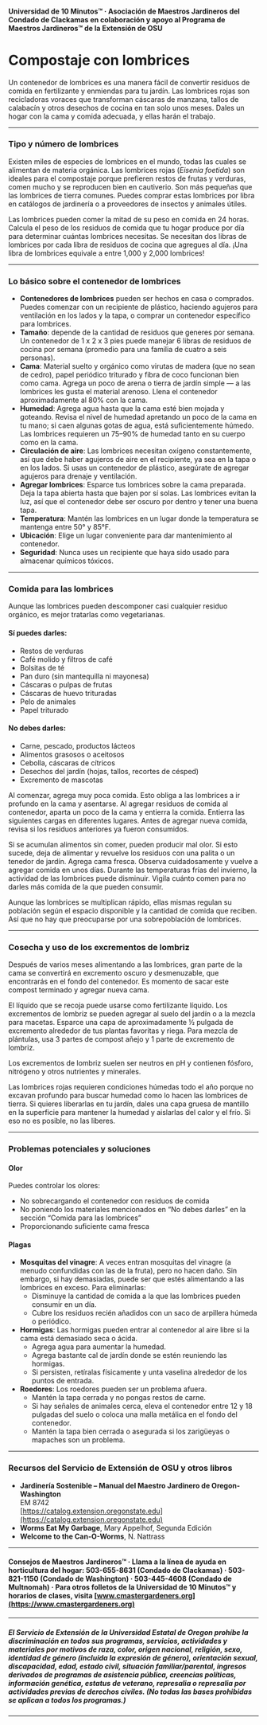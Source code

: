 #### Universidad de 10 Minutos™ · Asociación de Maestros Jardineros del Condado de Clackamas en colaboración y apoyo al Programa de Maestros Jardineros™ de la Extensión de OSU

# Compostaje con lombrices

Un contenedor de lombrices es una manera fácil de convertir residuos de comida en fertilizante y enmiendas para tu jardín. Las lombrices rojas son recicladoras voraces que transforman cáscaras de manzana, tallos de calabacín y otros desechos de cocina en tan solo unos meses. Dales un hogar con la cama y comida adecuada, y ellas harán el trabajo.

---

### Tipo y número de lombrices

Existen miles de especies de lombrices en el mundo, todas las cuales se alimentan de materia orgánica. Las lombrices rojas (*Eisenia foetida*) son ideales para el compostaje porque prefieren restos de frutas y verduras, comen mucho y se reproducen bien en cautiverio. Son más pequeñas que las lombrices de tierra comunes. Puedes comprar estas lombrices por libra en catálogos de jardinería o a proveedores de insectos y animales útiles.

Las lombrices pueden comer la mitad de su peso en comida en 24 horas. Calcula el peso de los residuos de comida que tu hogar produce por día para determinar cuántas lombrices necesitas. Se necesitan dos libras de lombrices por cada libra de residuos de cocina que agregues al día. ¡Una libra de lombrices equivale a entre 1,000 y 2,000 lombrices!

---

### Lo básico sobre el contenedor de lombrices

- **Contenedores de lombrices** pueden ser hechos en casa o comprados. Puedes comenzar con un recipiente de plástico, haciendo agujeros para ventilación en los lados y la tapa, o comprar un contenedor específico para lombrices.
- **Tamaño**: depende de la cantidad de residuos que generes por semana. Un contenedor de 1 x 2 x 3 pies puede manejar 6 libras de residuos de cocina por semana (promedio para una familia de cuatro a seis personas).
- **Cama**: Material suelto y orgánico como virutas de madera (que no sean de cedro), papel periódico triturado y fibra de coco funcionan bien como cama. Agrega un poco de arena o tierra de jardín simple — a las lombrices les gusta el material arenoso. Llena el contenedor aproximadamente al 80% con la cama.
- **Humedad**: Agrega agua hasta que la cama esté bien mojada y goteando. Revisa el nivel de humedad apretando un poco de la cama en tu mano; si caen algunas gotas de agua, está suficientemente húmedo. Las lombrices requieren un 75–90% de humedad tanto en su cuerpo como en la cama.
- **Circulación de aire**: Las lombrices necesitan oxígeno constantemente, así que debe haber agujeros de aire en el recipiente, ya sea en la tapa o en los lados. Si usas un contenedor de plástico, asegúrate de agregar agujeros para drenaje y ventilación.
- **Agregar lombrices**: Esparce tus lombrices sobre la cama preparada. Deja la tapa abierta hasta que bajen por sí solas. Las lombrices evitan la luz, así que el contenedor debe ser oscuro por dentro y tener una buena tapa.
- **Temperatura**: Mantén las lombrices en un lugar donde la temperatura se mantenga entre 50° y 85°F.
- **Ubicación**: Elige un lugar conveniente para dar mantenimiento al contenedor.
- **Seguridad**: Nunca uses un recipiente que haya sido usado para almacenar químicos tóxicos.

---

### Comida para las lombrices

Aunque las lombrices pueden descomponer casi cualquier residuo orgánico, es mejor tratarlas como vegetarianas.

#### Sí puedes darles:

- Restos de verduras
- Café molido y filtros de café
- Bolsitas de té
- Pan duro (sin mantequilla ni mayonesa)
- Cáscaras o pulpas de frutas
- Cáscaras de huevo trituradas
- Pelo de animales
- Papel triturado

#### No debes darles:

- Carne, pescado, productos lácteos
- Alimentos grasosos o aceitosos
- Cebolla, cáscaras de cítricos
- Desechos del jardín (hojas, tallos, recortes de césped)
- Excremento de mascotas

Al comenzar, agrega muy poca comida. Esto obliga a las lombrices a ir profundo en la cama y asentarse. Al agregar residuos de comida al contenedor, aparta un poco de la cama y entierra la comida. Entierra las siguientes cargas en diferentes lugares. Antes de agregar nueva comida, revisa si los residuos anteriores ya fueron consumidos.

Si se acumulan alimentos sin comer, pueden producir mal olor. Si esto sucede, deja de alimentar y revuelve los residuos con una palita o un tenedor de jardín. Agrega cama fresca. Observa cuidadosamente y vuelve a agregar comida en unos días. Durante las temperaturas frías del invierno, la actividad de las lombrices puede disminuir. Vigila cuánto comen para no darles más comida de la que pueden consumir.

Aunque las lombrices se multiplican rápido, ellas mismas regulan su población según el espacio disponible y la cantidad de comida que reciben. Así que no hay que preocuparse por una sobrepoblación de lombrices.

---

### Cosecha y uso de los excrementos de lombriz

Después de varios meses alimentando a las lombrices, gran parte de la cama se convertirá en excremento oscuro y desmenuzable, que encontrarás en el fondo del contenedor. Es momento de sacar este compost terminado y agregar nueva cama.

El líquido que se recoja puede usarse como fertilizante líquido. Los excrementos de lombriz se pueden agregar al suelo del jardín o a la mezcla para macetas. Esparce una capa de aproximadamente ½ pulgada de excremento alrededor de tus plantas favoritas y riega. Para mezcla de plántulas, usa 3 partes de compost añejo y 1 parte de excremento de lombriz.

Los excrementos de lombriz suelen ser neutros en pH y contienen fósforo, nitrógeno y otros nutrientes y minerales.

Las lombrices rojas requieren condiciones húmedas todo el año porque no excavan profundo para buscar humedad como lo hacen las lombrices de tierra. Si quieres liberarlas en tu jardín, dales una capa gruesa de mantillo en la superficie para mantener la humedad y aislarlas del calor y el frío. Si eso no es posible, no las liberes.

---

### Problemas potenciales y soluciones

#### Olor

Puedes controlar los olores:

- No sobrecargando el contenedor con residuos de comida
- No poniendo los materiales mencionados en “No debes darles” en la sección “Comida para las lombrices”
- Proporcionando suficiente cama fresca

#### Plagas

- **Mosquitas del vinagre**: A veces entran mosquitas del vinagre (a menudo confundidas con las de la fruta), pero no hacen daño. Sin embargo, si hay demasiadas, puede ser que estés alimentando a las lombrices en exceso. Para eliminarlas:
  - Disminuye la cantidad de comida a la que las lombrices pueden consumir en un día.
  - Cubre los residuos recién añadidos con un saco de arpillera húmeda o periódico.
- **Hormigas**: Las hormigas pueden entrar al contenedor al aire libre si la cama está demasiado seca o ácida.
  - Agrega agua para aumentar la humedad.
  - Agrega bastante cal de jardín donde se estén reuniendo las hormigas.
  - Si persisten, retíralas físicamente y unta vaselina alrededor de los puntos de entrada.
- **Roedores**: Los roedores pueden ser un problema afuera.
  - Mantén la tapa cerrada y no pongas restos de carne.
  - Si hay señales de animales cerca, eleva el contenedor entre 12 y 18 pulgadas del suelo o coloca una malla metálica en el fondo del contenedor.
  - Mantén la tapa bien cerrada o asegurada si los zarigüeyas o mapaches son un problema.

---

### Recursos del Servicio de Extensión de OSU y otros libros

- **Jardinería Sostenible – Manual del Maestro Jardinero de Oregon-Washington**  
  EM 8742  
  [https://catalog.extension.oregonstate.edu](https://catalog.extension.oregonstate.edu)
- **Worms Eat My Garbage**, Mary Appelhof, Segunda Edición
- **Welcome to the Can-O-Worms**, N. Nattrass

---

#### Consejos de Maestros Jardineros™ · Llama a la línea de ayuda en horticultura del hogar: 503-655-8631 (Condado de Clackamas) · 503-821-1150 (Condado de Washington) · 503-445-4608 (Condado de Multnomah) · Para otros folletos de la Universidad de 10 Minutos™ y horarios de clases, visita [www.cmastergardeners.org](https://www.cmastergardeners.org)

---

##### El Servicio de Extensión de la Universidad Estatal de Oregon prohíbe la discriminación en todos sus programas, servicios, actividades y materiales por motivos de raza, color, origen nacional, religión, sexo, identidad de género (incluida la expresión de género), orientación sexual, discapacidad, edad, estado civil, situación familiar/parental, ingresos derivados de programas de asistencia pública, creencias políticas, información genética, estatus de veterano, represalia o represalia por actividades previas de derechos civiles. (No todas las bases prohibidas se aplican a todos los programas.)
---